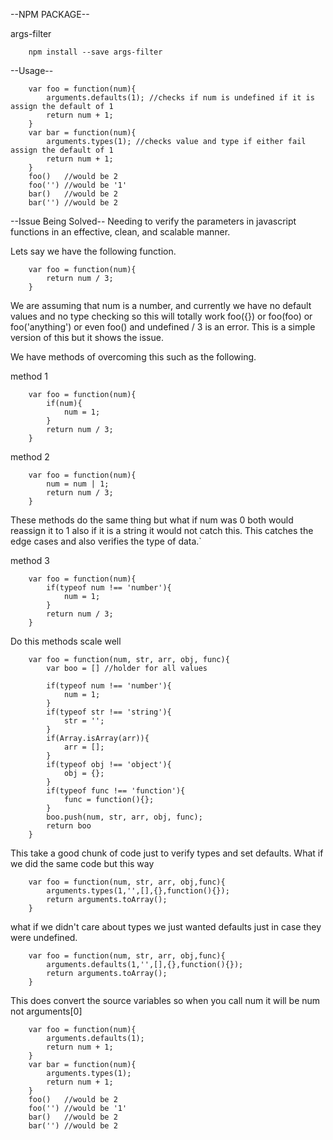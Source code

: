 
--NPM PACKAGE--

args-filter

        npm install --save args-filter

--Usage--

        var foo = function(num){
        	arguments.defaults(1); //checks if num is undefined if it is assign the default of 1
        	return num + 1;
        }
        var bar = function(num){
        	arguments.types(1); //checks value and type if either fail assign the default of 1
        	return num + 1;
        }
        foo()   //would be 2
        foo('') //would be '1'
        bar()   //would be 2
        bar('') //would be 2

--Issue Being Solved--
Needing to verify the parameters in javascript functions in an effective, clean, and scalable manner.

Lets say we have the following function.

        var foo = function(num){
        	return num / 3;
        }


We are assuming that num is a number, and currently we have no default values and no type checking so this will totally work foo({}) or foo(foo) or foo('anything') or even foo() and undefined / 3 is an error.
This is a simple version of this but it shows the issue.

We have methods of overcoming this such as the following.

method 1

        var foo = function(num){
        	if(num){
        		num = 1;
        	}
        	return num / 3;
        }
method 2

        var foo = function(num){
        	num = num | 1;
        	return num / 3;
        }

These methods do the same thing but what if num was 0 both would reassign it to 1 also if it is a string it would not catch this. This catches the edge cases and also verifies the type of data.`

method 3

        var foo = function(num){
        	if(typeof num !== 'number'){
        		num = 1;
        	}
        	return num / 3;
        }

Do this methods scale well

        var foo = function(num, str, arr, obj, func){
        	var boo = [] //holder for all values
        	
        	if(typeof num !== 'number'){
        		num = 1;
        	}
        	if(typeof str !== 'string'){
        		str = '';
        	}
        	if(Array.isArray(arr)){
        		arr = [];
        	}
        	if(typeof obj !== 'object'){
        		obj = {};
        	}
        	if(typeof func !== 'function'){
        		func = function(){};
        	}
        	boo.push(num, str, arr, obj, func);
        	return boo
        }

This take a good chunk of code just to verify types and set defaults.
What if we did the same code but this way

        var foo = function(num, str, arr, obj,func){
        	arguments.types(1,'',[],{},function(){});
        	return arguments.toArray();
        }

what if we didn't care about types we just wanted defaults just in case they were undefined.

        var foo = function(num, str, arr, obj,func){
        	arguments.defaults(1,'',[],{},function(){});
        	return arguments.toArray();
        }

This does convert the source variables so when you call num it will be num not arguments[0]

        var foo = function(num){
        	arguments.defaults(1);
        	return num + 1;
        }
        var bar = function(num){
        	arguments.types(1);
        	return num + 1;
        }
        foo()   //would be 2
        foo('') //would be '1'
        bar()   //would be 2
        bar('') //would be 2
